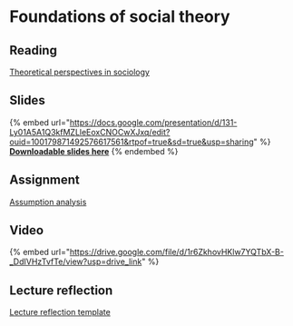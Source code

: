 # Foundations of social theory

## Reading

[Theoretical perspectives in sociology](https://drive.google.com/file/d/1rRnvUKXky1NDcl260b_MOBv5S7oZK0qW/view?usp=sharing)

## Slides

{% embed url="https://docs.google.com/presentation/d/131-Ly01A5A1Q3kfMZLleEoxCNOCwXJxq/edit?ouid=100179871492576617561&rtpof=true&sd=true&usp=sharing" %}
[**Downloadable slides here**](https://docs.google.com/presentation/d/131-Ly01A5A1Q3kfMZLleEoxCNOCwXJxq/edit?usp=sharing\&ouid=100179871492576617561\&rtpof=true\&sd=true)
{% endembed %}

## Assignment

[Assumption analysis](https://docs.google.com/document/d/1f_pTXsqf5LFk8T0E2sMqBYqNPS7vt-bN/edit?usp=drive_link\&ouid=100179871492576617561\&rtpof=true\&sd=true)

## Video

{% embed url="https://drive.google.com/file/d/1r6ZkhovHKlw7YQTbX-B-_DdIVHzTvfTe/view?usp=drive_link" %}

## Lecture reflection

[Lecture reflection template](https://docs.google.com/document/d/1rJBdlEthB6jCl9uQaNRRBMwQ7rYNyUX3/edit?usp=drive_link\&ouid=100179871492576617561\&rtpof=true\&sd=true)
